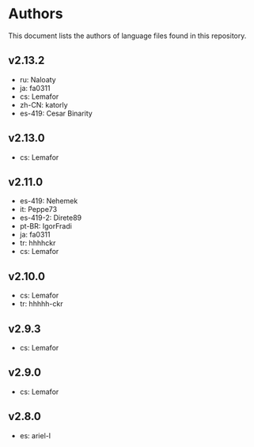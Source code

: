 # Authors

This document lists the authors of language files found in this repository.

## v2.13.2

* ru: Naloaty
* ja: fa0311
* cs: Lemafor
* zh-CN: katorly
* es-419: Cesar Binarity

## v2.13.0

* cs: Lemafor

## v2.11.0

* es-419: Nehemek
* it: Peppe73
* es-419-2: Direte89
* pt-BR: IgorFradi
* ja: fa0311
* tr: hhhhckr
* cs: Lemafor

## v2.10.0

* cs: Lemafor
* tr: hhhhh-ckr

## v2.9.3

* cs: Lemafor

## v2.9.0

* cs: Lemafor

## v2.8.0

* es: ariel-l
